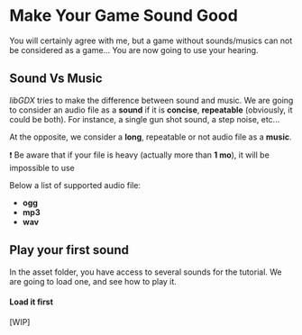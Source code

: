 # Make Your Game Sound Good #
You will certainly agree with me, but a game without sounds/musics can not be considered as a game...
You are now going to use your hearing.

## Sound Vs Music ##
*libGDX* tries to make the difference between sound and music.
We are going to consider an audio file as a **sound** if it is **concise**, **repeatable** (obviously, it could be both).
For instance, a single gun shot sound, a step noise, etc...

At the opposite, we consider a **long**, repeatable or not audio file as a **music**.

:exclamation: Be aware that if your file is heavy (actually more than **1 mo**), it will be impossible to use

Below a list of supported audio file:

* **ogg**
* **mp3**
* **wav**

## Play your first sound ##

In the asset folder, you have access to several sounds for the tutorial.
We are going to load one, and see how to play it.

#### Load it first ####

[WIP]
